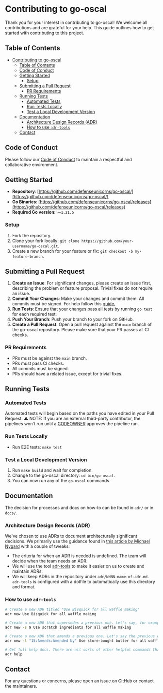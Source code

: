 # Contributing to go-oscal

Thank you for your interest in contributing to go-oscal! We welcome all contributions and are grateful for your help. This guide outlines how to get started with contributing to this project.

## Table of Contents

- [Contributing to go-oscal](#contributing-to-go-oscal)
  - [Table of Contents](#table-of-contents)
  - [Code of Conduct](#code-of-conduct)
  - [Getting Started](#getting-started)
    - [Setup](#setup)
  - [Submitting a Pull Request](#submitting-a-pull-request)
    - [PR Requirements](#pr-requirements)
  - [Running Tests](#running-tests)
    - [Automated Tests](#automated-tests)
    - [Run Tests Locally](#run-tests-locally)
    - [Test a Local Development Version](#test-a-local-development-version)
  - [Documentation](#documentation)
    - [Architecture Design Records (ADR)](#architecture-design-records-adr)
    - [How to use `adr-tools`](#how-to-use-adr-tools)
  - [Contact](#contact)

## Code of Conduct

Please follow our [Code of Conduct](CODE_OF_CONDUCT.md) to maintain a respectful and collaborative environment.

## Getting Started

- **Repository**: [https://github.com/defenseunicorns/go-oscal/](https://github.com/defenseunicorns/go-oscal/)
- **Go Binaries**: [https://github.com/defenseunicorns/go-oscal/releases](https://github.com/defenseunicorns/go-oscal/releases)
- **Required Go version**: `>=1.21.5`

### Setup

1. Fork the repository.
2. Clone your fork locally: `git clone https://github.com/your-username/go-oscal.git`.
3. Create a new branch for your feature or fix: `git checkout -b my-feature-branch`.

## Submitting a Pull Request

1. **Create an Issue**: For significant changes, please create an issue first, describing the problem or feature proposal. Trivial fixes do not require an issue.
2. **Commit Your Changes**: Make your changes and commit them. All commits must be signed. For help follow this [guide.](https://docs.github.com/en/authentication/managing-commit-signature-verification/signing-commits)
3. **Run Tests**: Ensure that your changes pass all tests by running `go test` for each required test.
4. **Push Your Branch**: Push your branch to your fork on GitHub.
5. **Create a Pull Request**: Open a pull request against the `main` branch of the go-oscal repository. Please make sure that your PR passes all CI checks.

### PR Requirements

- PRs must be against the `main` branch.
- PRs must pass CI checks.
- All commits must be signed.
- PRs should have a related issue, except for trivial fixes.

## Running Tests

### Automated Tests

Automated tests will begin based on the paths you have edited in your Pull Request.
⚠️ NOTE: If you are an external third-party contributor, the pipelines won't run until a [CODEOWNER](CODEOWNERS) approves the pipeline run.

### Run Tests Locally

- Run E2E tests: `make test`

### Test a Local Development Version

1. Run `make build` and wait for completion.
2. Change to the go-oscal directory: `cd bin/go-oscal`.
3. You can now run any of the `go-oscal` commands.

## Documentation

The decision for processes and docs on how-to can be found in `adr/` or in `docs/`.

### Architecture Design Records (ADR)

We've chosen to use ADRs to document architecturally significant decisions. We primarily use the guidance found in [this article by Michael Nygard](http://thinkrelevance.com/blog/2011/11/15/documenting-architecture-decisions) with a couple of tweaks:

- The criteria for when an ADR is needed is undefined. The team will decide when the team needs an ADR.
- We will use the tool [adr-tools](https://github.com/npryce/adr-tools) to make it easier on us to create and maintain ADRs.
- We will keep ADRs in the repository under `adr/NNNN-name-of-adr.md`. `adr-tools` is configured with a dotfile to automatically use this directory and format.

### How to use `adr-tools`

```bash
# Create a new ADR titled "Use Bisquick for all waffle making"
adr new Use Bisquick for all waffle making

# Create a new ADR that supersedes a previous one. Let's say, for example, that the previous ADR about Bisquick was ADR number 9.
adr new -s 9 Use scratch ingredients for all waffle making

# Create a new ADR that amends a previous one. Let's say the previous one was ADR number 15
adr new -l "15:Amends:Amended by" Use store-bought butter for all waffle making

# Get full help docs. There are all sorts of other helpful commands that help manage the decision log.
adr help
```

## Contact

For any questions or concerns, please open an issue on GitHub or contact the maintainers.
